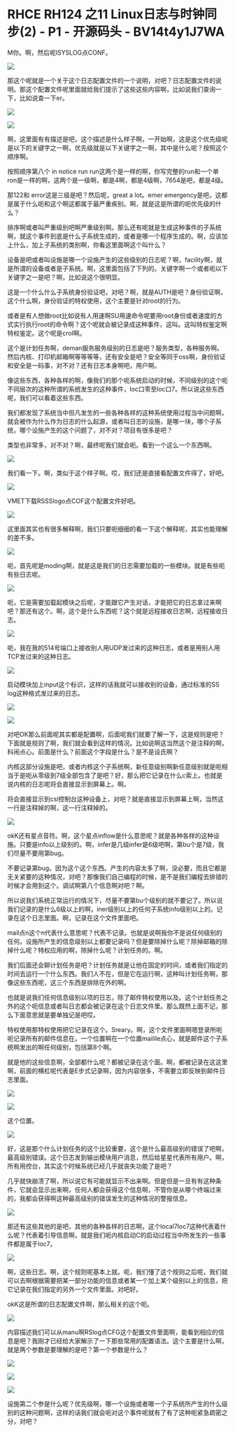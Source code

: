 # RHCE RH124 之11 Linux日志与时钟同步(2) - P1 - 开源码头 - BV14t4y1J7WA

M你。啊，然后呢ISYSLOG点CONF。

![](img/ea8d288753193f224d50efd0d009ac9d_1.png)

那这个呢就是一个关于这个日志配置文件的一个说明，对吧？日志配置文件的说明。那这个配置文件呢里面就给我们提示了这些这些内容啊，比如说我们查询一下，比如说查一下er。



![](img/ea8d288753193f224d50efd0d009ac9d_3.png)

![](img/ea8d288753193f224d50efd0d009ac9d_4.png)

啊，这里面有有描述是吧，这个描述是什么样子啊，一开始啊，这是这个优先级呢是以下的关键字之一啊，优先级就是以下关键字之一啊，其中是什么呢？按照这个顺序啊。

按照顺序第八个 in notice run run这两个是一样的啊，你写完整的run和一个单ron是一样的啊，这两个是一级啊，都是4啊，都是4级啊，7654是吧，都是4级。

那122和 error这是三级是吧？然后呢，great a lot。emer emergency是吧，这都是属于什么呃和这个啊这都属于最严重疾别。啊，就是这是所谓的呃优先级的什么？

排序啊或者叫严重级别吧啊严重级别啊。那么还有呢就是生成这种事件的子系统啊，就这个事件到底是什么子系统生成的，或者是哪一个程序生成的。啊，应该加上什么，加上子系统的类别啊，你看这里面啊这个叫什么？

设备是吧或者叫设施是哪一个设施产生的这些级别的日志呢？啊，facility啊，就是所谓的设备或者是子系统。啊，这里面包括了下列的。关键字啊一个或者呃以下关键字之一是吧？啊，比如说这个很明显。

这是一个什么什么子系统身份验证吧，对吧？啊，就是AUTH是吧？身份验证啊，这个什么啊，身份验证的特权使用，这个主要是针对root的行为。

或者是有人想做root比如说有人用速啊SU用速命令呢要用root身份或者速度的方式实行执行root的命令啊？这个呢就会被记录成这种事件，这叫。这叫特权鉴定啊特权鉴定。这个呢是crol啊。

这个是计划任务啊，deman服务服务级别的日志是吧？服务类型，各种服务啊。然后内核、打印机邮箱啊等等等等，还有安全是吧？安全等同于oss啊，身份验证和安全是一码事，对不对？还有日志本身啊吧，用户啊。

像这些东西，各种各样的啊，像我们的那个呃系统启动的时候，不同级别的这个呃不同层次的这种所谓的系统发生的这种事件，loc口零至loc口7。所以说这些东西呢，我们可以看着这些东西。

我们都发现了系统当中但凡发生的一些各种各样的这种系统使用过程当中问题啊，就会被作为什么作为日志的什么起源，或者叫日志的设施，是哪一块，哪个子系统，哪个设施产生的这个问题了，对不对？项目有很多是吧？

类型也非常多，对不对？啊，最终呢我们就会呃。看到一个这么一个东西啊。

![](img/ea8d288753193f224d50efd0d009ac9d_6.png)

我们看一下。啊，类似于这个样子啊。哎，我们还是直接看配置文件得了，好吧。

![](img/ea8d288753193f224d50efd0d009ac9d_8.png)

VMET下载RSSSlogo点COF这个配置文件好吧。

![](img/ea8d288753193f224d50efd0d009ac9d_10.png)

这里面其实也有很多解释啊，我们只要呃细细的看一下这个解释呢，其实也能理解的差不多。

![](img/ea8d288753193f224d50efd0d009ac9d_12.png)

呃，首先呢是moding啊，就是这是我们的日志需要加载的一些模块。就是有些呃有些日志呢。

![](img/ea8d288753193f224d50efd0d009ac9d_14.png)

呃，它是需要加载起模块之后呢，才能跟它产生对话，才能把它的日志拿过来啊吧？那还有这个。啊，这个是什么东西呢？这个就是远程接收日志啊，远程接收日志。



![](img/ea8d288753193f224d50efd0d009ac9d_16.png)

呃，我在我的514号端口上接收别人用UDP发过来的这种日志，或者是用别人用TCP发过来的这种日志。

![](img/ea8d288753193f224d50efd0d009ac9d_18.png)

启动模块加上input这个标识，这样的话我就可以接收别的设备，通过标准的SS log这种格式发过来的日志。



![](img/ea8d288753193f224d50efd0d009ac9d_20.png)

![](img/ea8d288753193f224d50efd0d009ac9d_21.png)

对吧OK那么前面呢其实都是配置啊，后面呢我们就要了解一下，这是规则是吧？下面就是规则了啊，我们就会看到这样的情况。比如说啊这当然这个是注释的啊，科闹点心。前面是什么？前面这个字段是什么？是不是设氏啊？

内核这部分设施是吧，或者内核这个子系统啊，新任意级别啊新任意级别就是呃相当于是呃从零级到7级全部包含了是吧？好，那么把它记录在什么c索上。也就是说内核的日志呢将会直接显示到屏幕上。啊。

将会直接显示到csl控制台这种设备上，对吧？就是直接显示到屏幕上啊，当然这一行是注释掉的啊，这一行注释掉的。



![](img/ea8d288753193f224d50efd0d009ac9d_23.png)

okK还有星点音符。啊，这个星点inflow是什么意思呢？就是各种各样的这种设施。只要是info以上级别的。啊，infer是几级infer是6级吧啊，第bu个是7级，我们尽量不要用第bug。

不要记录第bug。因为这个这个东西。产生的内容太多了啊，没必要，而且它都是无关紧要的这种情况，对吧？那像我们自己编程的时候，是不是我们编程去排错的时候才会用到这个。调试啊第八个信息啊对吧？啊。

所以说我们系统正常运行的情况下，尽量不要第bu个级别的就不要记了。所以说我们记录的是什么6级以上的啊，iner级别以上的任何子系统info级别以上的。记录在这个日志里面。啊，记录在这个文件里面吧。

mail点n这个n代表什么意思呢？代表不记录。也就是说啊我你不是说任何级别的任何。设施所产生的信息级别以上都要记录吗？但是要除掉什么呢？除掉邮箱的除掉什么呢？特权应用的啊，除掉什么呢？计划任务的。啊。

我们后面还会聊计划任务是吧？计划任务就是让他在固定的时间，或者我们指定的时间去运行一个什么东西。我们人不在，但是它在运行啊，这种叫计划任务啊，那像这些东西呢，这三个东西是排除在外的啊。

也就是说我们任何信息级别以项的日志，除了邮件特权使用以及。这个计划任务之外的这个呃信息或者叫日志都会被记录在这个日志文件里。那么既然上面不记，那么下面意思就是要单独记是吧哎。

特权使用那特权使用把它记录在这个。Sreary。啊，这个文件里面啊嗯登录所呃呃记录所有的邮件信息在。一个位置啊在一个位置mailile点心，就是邮件这个子系统啊发出的啊任何级别，包括第8个啊。

就是他的这些信息啊，全部都什么呢？都被记录在这个面。啊，都被记录在这这里啊，前面的横杠呢代表是E步式记录啊，因为内容很多，不需要立即反映到邮件日志里面。



![](img/ea8d288753193f224d50efd0d009ac9d_25.png)

![](img/ea8d288753193f224d50efd0d009ac9d_26.png)

这个位置。

![](img/ea8d288753193f224d50efd0d009ac9d_28.png)

好，这是那个什么计划任务的这个比较重要，这个是什么最高级别的错误了吧啊，最高级别错误。这个日志发到输出模块用户消息，然后给星星代表所有用户。啊，所有用控台，其实这个时候系统已经几乎就丧失功能了是吧？

几乎就快崩溃了啊，所以说它有可能就显示不出来啊。但是但是一旦有有这种条件，它就会显示出来啊，任何人都会获得这个信息啊，不管你是从哪个终端过来的，我都会获得啊这种最高级别的错误发生的这种情况的警报信息。



![](img/ea8d288753193f224d50efd0d009ac9d_30.png)

那还有这些其他的是吧，其他的各种各样的日志啊，这个local7loc7这种代表着什么呢？代表着引导信息啊，就是我们呃内核启动C的启动过程当中所发生的一些事件都是属于loc7。



![](img/ea8d288753193f224d50efd0d009ac9d_32.png)

啊，这些日志。啊，这个规则呢基本上就。呃，我们懂了这个规则之后呢，我们就可以去啊根据需要把某一部分功能的信息或者某一个加上某个级别以上的信息，把它记录在我们指定的另外一个文件里面。对吧好。

okK这是所谓的日志配置文件啊，那么相关的这个呃。

![](img/ea8d288753193f224d50efd0d009ac9d_34.png)

内容描述我们可以从manu啊RSlog点CFG这个配置文件里面啊，能看到相应的信息是吧？我刚才已经给大家解示了一下那些常用的配置语法。这个主要是什么啊，就是两个参数是要理解的是吧？第一个参数是什么？



![](img/ea8d288753193f224d50efd0d009ac9d_36.png)

![](img/ea8d288753193f224d50efd0d009ac9d_37.png)

![](img/ea8d288753193f224d50efd0d009ac9d_38.png)

设施第二个参是什么呢？优先级啊，哪一个设施或者哪一个子系统所产生的什么级别的这种问题啊，这样的话我们就会呃对这个事件呢就有了有了这种呃紧急疏密之分，对吧？

